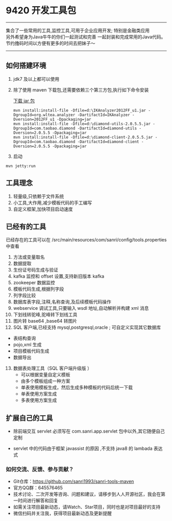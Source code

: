 # 9420 开发工具包
---
集合了一些常用的工具,监控工具,可用于企业应用开发; 特别是金融类应用   
另外希望身为Java牛牛的你们一起测试和完善 一起封装和完成常用的Java代码。  
节约撸码时间以方便有更多的时间去把妹子～  

---
## 如何搭建环境 
1. jdk7 及以上都可以使用

2. 除了使用 maven 下载包,还需要依赖三个第三方包,执行如下命令安装 
   
   [下载 jar 包](https://github.com/sanri1993/resources/tree/master/sanri-tools-maven)
   
   
   
   ```shell
   mvn install:install-file -Dfile=d:\IKAnalyzer2012FF_u1.jar -DgroupId=org.wltea.analyzer -DartifactId=IKAnalyzer -Dversion=2012FF_u1 -Dpackaging=jar
   mvn install:install-file -Dfile=d:\diamond-utils-2.0.5.5.jar -DgroupId=com.taobao.diamond -DartifactId=diamond-utils -Dversion=2.0.5.5 -Dpackaging=jar
   mvn install:install-file -Dfile=d:\diamond-client-2.0.5.5.jar -DgroupId=com.taobao.diamond -DartifactId=diamond-client -Dversion=2.0.5.5 -Dpackaging=jar
   ```
   
3. 启动

```shell
mvn jetty:run
```



## 工具理念

1. 轻量级,只依赖于文件系统
2. 小工具,大作用,减少模板代码的手工编写
3. 自定义框架,加快项目启动速度 

## 已经有的工具

已经存在的工具可以在 /src/main/resources/com/sanri/config/tools.properties 中查看

1. 方法或变量取名
2. 数据提取
3. 生份证号码生成与验证
4. kafka  监控和 offset 设置,支持新旧版本 kafka
5. zookeeper 数据监控
6. 模板代码生成,根据列字段 
7. 列字段比较 
8. 数据库表字段,注释,名称查询,及后续模板代码操作
9. webservice 调试工具,只要输入 wsdl 地址,自动解析并构建 xml 消息 
10. 下划线转驼峰,驼峰转下划线工具
11. 图片转 base64 ,base64 转图片
12. SQL 客户端,已经支持 mysql,postgresql,oracle ; 可自定义实现其它数据库 
   * 表结构查询
   * pojo,xml  生成
   * 项目模板代码生成
   * 数据导出

13. 数据表处理工具（SQL 客户端升级版 ）
    * 可以根据变量自定义模板
    * 由多个模板组成一种方案
    * 单表使用模板生成，然后生成多种模板的代码后统一下载
    * 单表使用方案生成
    * 多表使用方案生成

## 扩展自己的工具

* 除前端交互 servlet 必须写在 com.sanri.app.servlet 包中以外,其它随便自己定制

* servlet 中的代码由于框架 javassist 的原因 ,不支持 java8 的 lambada 表达式

### 如何交流、反馈、参与贡献？

* Git仓库：https://github.com/sanri1993/sanri-tools-maven
* 官方QQ群：645576465
* 技术讨论、二次开发等咨询、问题和建议，请移步到人人开源社区，我会在第一时间进行解答和回复
* 如需关注项目最新动态，请Watch、Star项目，同时也是对项目最好的支持
* 微信扫码并关注我，获得项目最新动态及更新提醒